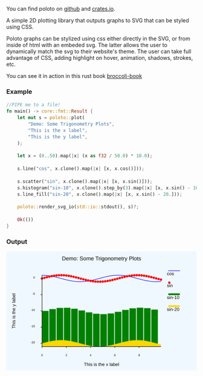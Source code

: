 
You can find poloto on [github](https://github.com/tiby312/poloto) and [crates.io](https://crates.io/crates/poloto).


A simple 2D plotting library that outputs graphs to SVG that can be styled using CSS.

Poloto graphs can be stylized using css either directly in the SVG, or from inside of html with an embeded svg. The latter allows the user to dynamically match the svg to their website's theme. The user can take full advantage of CSS, adding highlight on hover, animation, shadows, strokes, etc. 

You can see it in action in this rust book [broccoli-book](https://tiby312.github.io/broccoli_report/)

### Example 

```rust
//PIPE me to a file!
fn main() -> core::fmt::Result {
    let mut s = poloto::plot(
        "Demo: Some Trigonometry Plots",
        "This is the x label",
        "This is the y label",
    );

    let x = (0..50).map(|x| (x as f32 / 50.0) * 10.0);

    s.line("cos", x.clone().map(|x| [x, x.cos()]));

    s.scatter("sin", x.clone().map(|x| [x, x.sin()]));
    s.histogram("sin-10", x.clone().step_by(3).map(|x| [x, x.sin() - 10.]));
    s.line_fill("sin-20", x.clone().map(|x| [x, x.sin() - 20.]));

    poloto::render_svg_io(std::io::stdout(), s)?;

    Ok(())
}

```

### Output


<img src="./assets/simple.svg" alt="demo">
